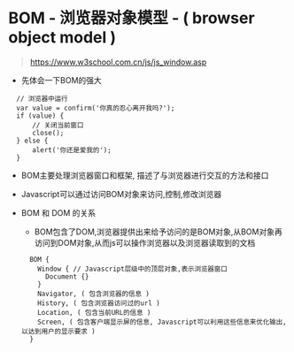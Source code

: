 # BOM - 浏览器对象模型 - ( browser object model )

> https://www.w3school.com.cn/js/js_window.asp

- 先体会一下BOM的强大

```
  // 浏览器中运行
  var value = confirm('你真的忍心离开我吗?');
  if (value) {
      // 关闭当前窗口
      close();
  } else {
      alert('你还是爱我的');
  }
```

- BOM主要处理浏览器窗口和框架, 描述了与浏览器进行交互的方法和接口

- Javascript可以通过访问BOM对象来访问,控制,修改浏览器

- BOM 和 DOM 的关系

  - BOM包含了DOM,浏览器提供出来给予访问的是BOM对象,从BOM对象再访问到DOM对象,从而js可以操作浏览器以及浏览器读取到的文档

  ```
    BOM {
      Window { // Javascript层级中的顶层对象,表示浏览器窗口
        Document {}
      }
      Navigator, ( 包含浏览器的信息 )
      History, ( 包含浏览器访问过的url )
      Location, ( 包含当前URL的信息 )
      Screen, ( 包含客户端显示屏的信息, Javascript可以利用这些信息来优化输出,以达到用户的显示要求 )
    }
  ```

